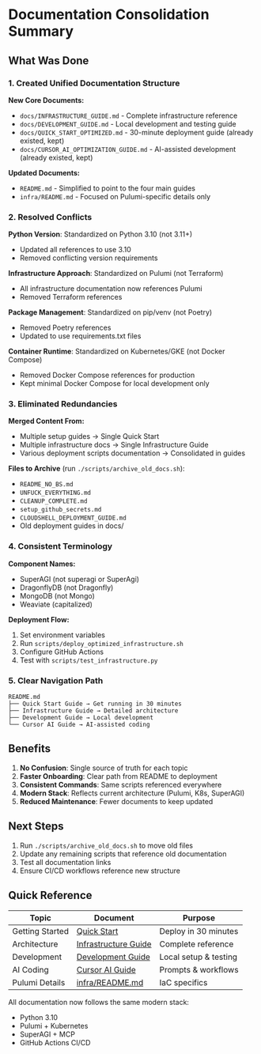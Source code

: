 # Documentation Consolidation Summary

## What Was Done

### 1. Created Unified Documentation Structure

**New Core Documents:**
- `docs/INFRASTRUCTURE_GUIDE.md` - Complete infrastructure reference
- `docs/DEVELOPMENT_GUIDE.md` - Local development and testing guide
- `docs/QUICK_START_OPTIMIZED.md` - 30-minute deployment guide (already existed, kept)
- `docs/CURSOR_AI_OPTIMIZATION_GUIDE.md` - AI-assisted development (already existed, kept)

**Updated Documents:**
- `README.md` - Simplified to point to the four main guides
- `infra/README.md` - Focused on Pulumi-specific details only

### 2. Resolved Conflicts

**Python Version**: Standardized on Python 3.10 (not 3.11+)
- Updated all references to use 3.10
- Removed conflicting version requirements

**Infrastructure Approach**: Standardized on Pulumi (not Terraform)
- All infrastructure documentation now references Pulumi
- Removed Terraform references

**Package Management**: Standardized on pip/venv (not Poetry)
- Removed Poetry references
- Updated to use requirements.txt files

**Container Runtime**: Standardized on Kubernetes/GKE (not Docker Compose)
- Removed Docker Compose references for production
- Kept minimal Docker Compose for local development only

### 3. Eliminated Redundancies

**Merged Content From:**
- Multiple setup guides → Single Quick Start
- Multiple infrastructure docs → Single Infrastructure Guide
- Various deployment scripts documentation → Consolidated in guides

**Files to Archive** (run `./scripts/archive_old_docs.sh`):
- `README_NO_BS.md`
- `UNFUCK_EVERYTHING.md`
- `CLEANUP_COMPLETE.md`
- `setup_github_secrets.md`
- `CLOUDSHELL_DEPLOYMENT_GUIDE.md`
- Old deployment guides in docs/

### 4. Consistent Terminology

**Component Names:**
- SuperAGI (not superagi or SuperAgi)
- DragonflyDB (not Dragonfly)
- MongoDB (not Mongo)
- Weaviate (capitalized)

**Deployment Flow:**
1. Set environment variables
2. Run `scripts/deploy_optimized_infrastructure.sh`
3. Configure GitHub Actions
4. Test with `scripts/test_infrastructure.py`

### 5. Clear Navigation Path

```
README.md
├── Quick Start Guide → Get running in 30 minutes
├── Infrastructure Guide → Detailed architecture
├── Development Guide → Local development
└── Cursor AI Guide → AI-assisted coding
```

## Benefits

1. **No Confusion**: Single source of truth for each topic
2. **Faster Onboarding**: Clear path from README to deployment
3. **Consistent Commands**: Same scripts referenced everywhere
4. **Modern Stack**: Reflects current architecture (Pulumi, K8s, SuperAGI)
5. **Reduced Maintenance**: Fewer documents to keep updated

## Next Steps

1. Run `./scripts/archive_old_docs.sh` to move old files
2. Update any remaining scripts that reference old documentation
3. Test all documentation links
4. Ensure CI/CD workflows reference new structure

## Quick Reference

| Topic | Document | Purpose |
|-------|----------|---------|
| Getting Started | [Quick Start](QUICK_START_OPTIMIZED.md) | Deploy in 30 minutes |
| Architecture | [Infrastructure Guide](INFRASTRUCTURE_GUIDE.md) | Complete reference |
| Development | [Development Guide](DEVELOPMENT_GUIDE.md) | Local setup & testing |
| AI Coding | [Cursor AI Guide](CURSOR_AI_OPTIMIZATION_GUIDE.md) | Prompts & workflows |
| Pulumi Details | [infra/README.md](../infra/README.md) | IaC specifics |

All documentation now follows the same modern stack:
- Python 3.10
- Pulumi + Kubernetes
- SuperAGI + MCP
- GitHub Actions CI/CD
